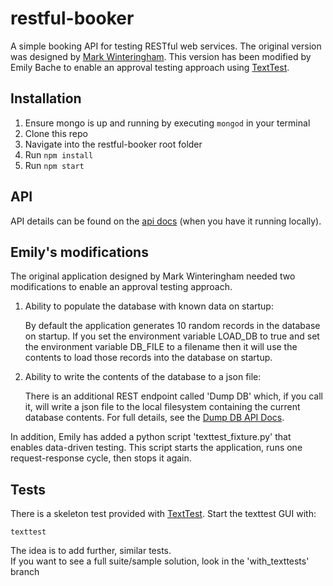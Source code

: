 # restful-booker
A simple booking API for testing RESTful web services. The original version was designed by 
[Mark Winteringham](https://restful-booker.herokuapp.com/). This version has been modified
by Emily Bache to enable an approval testing approach using [TextTest](http://texttest.org).

## Installation
1. Ensure mongo is up and running by executing ```mongod``` in your terminal
2. Clone this repo
3. Navigate into the restful-booker root folder
4. Run ```npm install```
5. Run ```npm start```

## API
API details can be found on the [api docs](https://localhost:3001/) (when you have it running locally).

## Emily's modifications
The original application designed by Mark Winteringham needed two modifications to enable an approval
testing approach.

1. Ability to populate the database with known data on startup:

    By default the application generates 10 random records in the database on startup. 
    If you set the environment variable LOAD_DB to true and set the environment variable DB_FILE to a filename then it 
    will use the contents to load those records into the database on startup.
    
1. Ability to write the contents of the database to a json file:

    There is an additional REST endpoint called 'Dump DB' which, if you call it, will write a json file
    to the local filesystem containing the current database contents. For full details,
    see the [Dump DB API Docs](http://localhost:3001/apidoc/index.html#api-Admin-DumpDB).

In addition, Emily has added a python script 'texttest_fixture.py' that enables data-driven testing. 
This script starts the application, runs one request-response cycle, then stops it again. 

## Tests
There is a skeleton test provided with [TextTest](http://texttest.org). Start the texttest GUI with:

    texttest
  
The idea is to add further, similar tests.  
If you want to see a full suite/sample solution, look in the 'with_texttests' branch


